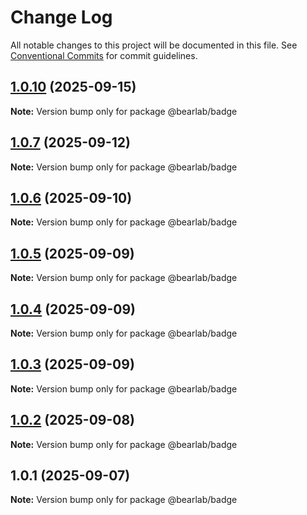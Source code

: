 # Change Log

All notable changes to this project will be documented in this file.
See [Conventional Commits](https://conventionalcommits.org) for commit guidelines.

## [1.0.10](https://github.com/hasanbala/ui-components/compare/@bearlab/badge@1.0.7...@bearlab/badge@1.0.10) (2025-09-15)

**Note:** Version bump only for package @bearlab/badge





## [1.0.7](https://github.com/hasanbala/ui-components/compare/@bearlab/badge@1.0.6...@bearlab/badge@1.0.7) (2025-09-12)

**Note:** Version bump only for package @bearlab/badge





## [1.0.6](https://github.com/hasanbala/ui-components/compare/@bearlab/badge@1.0.5...@bearlab/badge@1.0.6) (2025-09-10)

**Note:** Version bump only for package @bearlab/badge





## [1.0.5](https://github.com/hasanbala/ui-components/compare/@bearlab/badge@1.0.4...@bearlab/badge@1.0.5) (2025-09-09)

**Note:** Version bump only for package @bearlab/badge





## [1.0.4](https://github.com/hasanbala/ui-components/compare/@bearlab/badge@1.0.3...@bearlab/badge@1.0.4) (2025-09-09)

**Note:** Version bump only for package @bearlab/badge





## [1.0.3](https://github.com/hasanbala/ui-components/compare/@bearlab/badge@1.0.2...@bearlab/badge@1.0.3) (2025-09-09)

**Note:** Version bump only for package @bearlab/badge





## [1.0.2](https://github.com/hasanbala/ui-components/compare/@bearlab/badge@1.0.1...@bearlab/badge@1.0.2) (2025-09-08)

**Note:** Version bump only for package @bearlab/badge





## 1.0.1 (2025-09-07)

**Note:** Version bump only for package @bearlab/badge
